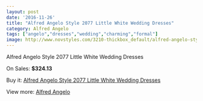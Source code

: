 ```yaml
---
layout: post
date: '2016-11-26'
title: "Alfred Angelo Style 2077 Little White Wedding Dresses"
category: Alfred Angelo
tags: ["angelo","dresses","wedding","charming","formal"]
image: http://www.novstyles.com/3210-thickbox_default/alfred-angelo-style-2077-little-white-wedding-dresses.jpg
---
```

Alfred Angelo Style 2077 Little White Wedding Dresses

On Sales: **$324.13**
<a href="https://www.novstyles.com/en/alfred-angelo/1804-alfred-angelo-style-2077-little-white-wedding-dresses.html"><amp-img layout="responsive" width="600" height="600" src="//www.novstyles.com/3210-thickbox_default/alfred-angelo-style-2077-little-white-wedding-dresses.jpg" alt="Alfred Angelo Style 2077 Little White Wedding Dresses 0" /></a>
<a href="https://www.novstyles.com/en/alfred-angelo/1804-alfred-angelo-style-2077-little-white-wedding-dresses.html"><amp-img layout="responsive" width="600" height="600" src="//www.novstyles.com/3211-thickbox_default/alfred-angelo-style-2077-little-white-wedding-dresses.jpg" alt="Alfred Angelo Style 2077 Little White Wedding Dresses 1" /></a>

Buy it: [Alfred Angelo Style 2077 Little White Wedding Dresses](https://www.novstyles.com/en/alfred-angelo/1804-alfred-angelo-style-2077-little-white-wedding-dresses.html "Alfred Angelo Style 2077 Little White Wedding Dresses")

View more: [Alfred Angelo](https://www.novstyles.com/en/10-alfred-angelo "Alfred Angelo")